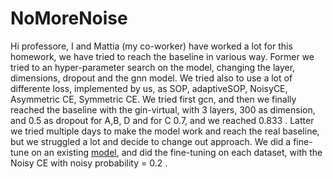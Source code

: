 # NoMoreNoise
Hi professore, I and Mattia (my co-worker) have worked a lot for this homework, we have tried to reach the baseline in various way. Former we tried to an hyper-parameter search on the model, changing the layer, dimensions, dropout and the gnn model. We tried also to use a lot of differente loss, implemented by us, as SOP, adaptiveSOP, NoisyCE, Asymmetric CE, Symmetric CE. We tried first gcn, and then we finally reached the baseline with the gin-virtual, with 3 layers, 300 as dimension, and 0.5 as dropout for A,B, D and for C 0.7, and we reached 0.833 . 
Latter we tried multiple days to make the model work and reach the real baseline, but we struggled a lot and decide to change out approach. We did a fine-tune on an existing [model](https://github.com/cminuttim/Learning-with-Noisy-Graph-Labels-Competition-IJCNN_2025), and did the fine-tuning on each dataset, with the Noisy CE with noisy probability = 0.2 . 
